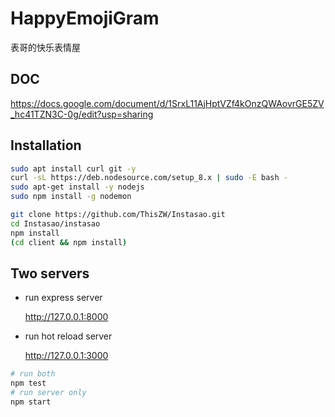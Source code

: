 # HappyEmojiGram

表哥的快乐表情屋

## DOC

<https://docs.google.com/document/d/1SrxL11AjHptVZf4kOnzQWAovrGE5ZV_hc41TZN3C-0g/edit?usp=sharing>

## Installation

```bash
sudo apt install curl git -y
curl -sL https://deb.nodesource.com/setup_8.x | sudo -E bash -
sudo apt-get install -y nodejs
sudo npm install -g nodemon

git clone https://github.com/ThisZW/Instasao.git
cd Instasao/instasao
npm install
(cd client && npm install)
```

## Two servers

* run express server

    <http://127.0.0.1:8000>

* run hot reload server

    <http://127.0.0.1:3000>

    
```bash
# run both 
npm test
# run server only 
npm start
```
